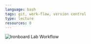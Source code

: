 ```yaml
---
language: bash
tags: git, work-flow, version control
type: lecture
resources: 0
---
```


<img src="http://ironboard-curriculum-content.s3.amazonaws.com/front-end/lab-assets/ironboard-lab-workflow.png" alt="Ironboard Lab Workflow">

